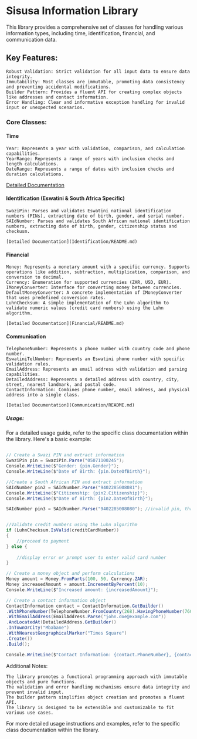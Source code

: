 # Sisusa Information Library

This library provides a comprehensive set of classes for handling various information types, including time, identification, financial, and communication data.

## Key Features:

    Robust Validation: Strict validation for all input data to ensure data integrity.
    Immutability: Most classes are immutable, promoting data consistency and preventing accidental modifications.
    Builder Pattern: Provides a fluent API for creating complex objects like addresses and contact information.
    Error Handling: Clear and informative exception handling for invalid input or unexpected scenarios.

### Core Classes:
#### Time  

    Year: Represents a year with validation, comparison, and calculation capabilities.
    YearRange: Represents a range of years with inclusion checks and length calculations.
    DateRange: Represents a range of dates with inclusion checks and duration calculations.
 [Detailed Documentation](Time/README.md)

#### Identification (Eswatini & South Africa Specific)
    SwaziPin: Parses and validates Eswatini national identification numbers (PINs), extracting date of birth, gender, and serial number.
    SAIdNumber: Parses and validates South African national identification numbers, extracting date of birth, gender, citizenship status and checkusm.

    [Detailed Documentation](Identification/README.md)

#### Financial

    Money: Represents a monetary amount with a specific currency. Supports operations like addition, subtraction, multiplication, comparison, and conversion to decimal.
    Currency: Enumeration for supported currencies (ZAR, USD, EUR).
    IMoneyConverter: Interface for converting money between currencies.
    DefaultMoneyConverter: A concrete implementation of IMoneyConverter that uses predefined conversion rates.
    LuhnChecksum: A simple implementation of the Luhn algorithm to validate numeric values (credit card numbers) using the Luhn algorithm.

    [Detailed Documentation](Financial/README.md)

#### Communication

    TelephoneNumber: Represents a phone number with country code and phone number.
    EswatiniTelNumber: Represents an Eswatini phone number with specific validation rules.
    EmailAddress: Represents an email address with validation and parsing capabilities.
    DetailedAddress: Represents a detailed address with country, city, street, nearest landmark, and postal code.
    ContactInformation: Combines phone number, email address, and physical address into a single class.

    [Detailed Documentation](Communication/README.md)
##### Usage:

For a detailed usage guide, refer to the specific class documentation within the library. Here's a basic example:
```C#

// Create a Swazi PIN and extract information
SwaziPin pin = SwaziPin.Parse("05071100245");
Console.WriteLine($"Gender: {pin.Gender}");
Console.WriteLine($"Date of Birth: {pin.DateOfBirth}");

//Create a South African PIN and extract information
SAIdNumber pin2 = SAIdNumber.Parse("9402285008081");
Console.WriteLine($"Citizenship: {pin2.Citizenship}");
Console.WriteLine($"Date of Birth: {pin2.DateOfBirth}");

SAIdNumber pin3 = SAIdNumber.Parse("9402285008080"); //invalid pin, throws exception


//Validate credit numbers using the Luhn algorithm
if (LuhnChecksum.IsValid(creditCardNumber))
{
    //proceed to payment 
} else {
    
    //display error or prompt user to enter valid card number
}

// Create a money object and perform calculations
Money amount = Money.FromParts(100, 50, Currency.ZAR);
Money increasedAmount = amount.IncrementByPercent(10);
Console.WriteLine($"Increased amount: {increasedAmount}");

// Create a contact information object
ContactInformation contact = ContactInformation.GetBuilder()
.WithPhoneNumber(TelephoneNumber.FromCountry(268).HavingPhoneNumber(76000000))
.WithEmailAddress(EmailAddress.Parse("john.doe@example.com"))
.AndLocatedAt(DetailedAddress.GetBuilder()
.InTownOrCity("Mbabane")
.WithNearestGeographicalMarker("Times Square")
.Create())
.Build();

Console.WriteLine($"Contact Information: {contact.PhoneNumber}, {contact.EmailAddress}, {contact.PhysicalAddress}");
```

Additional Notes:

    The library promotes a functional programming approach with immutable objects and pure functions.
    The validation and error handling mechanisms ensure data integrity and prevent invalid input.
    The builder pattern simplifies object creation and promotes a fluent API.
    The library is designed to be extensible and customizable to fit various use cases.

For more detailed usage instructions and examples, refer to the specific class documentation within the library.